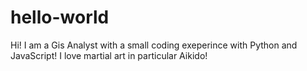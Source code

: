 # hello-world

Hi!
I am a Gis Analyst with a small coding exeperince with Python and JavaScript!
I love martial art in particular Aikido!
